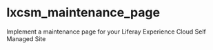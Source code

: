# lxcsm_maintenance_page
Implement a maintenance page for your Liferay Experience Cloud Self Managed Site
